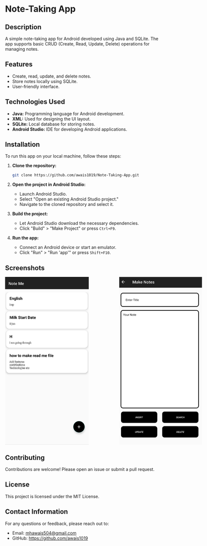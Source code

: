 # Note-Taking App

## Description
A simple note-taking app for Android developed using Java and SQLite. The app supports basic CRUD (Create, Read, Update, Delete) operations for managing notes.

## Features
- Create, read, update, and delete notes.
- Store notes locally using SQLite.
- User-friendly interface.

## Technologies Used
- **Java:** Programming language for Android development.
- **XML:** Used for designing the UI layout.
- **SQLite:** Local database for storing notes.
- **Android Studio:** IDE for developing Android applications.

## Installation
To run this app on your local machine, follow these steps:

1. **Clone the repository:**
    ```sh
    git clone https://github.com/awais1019/Note-Taking-App.git
    ```
    
2. **Open the project in Android Studio:**
    - Launch Android Studio.
    - Select "Open an existing Android Studio project."
    - Navigate to the cloned repository and select it.
    
3. **Build the project:**
    - Let Android Studio download the necessary dependencies.
    - Click "Build" > "Make Project" or press `Ctrl+F9`.
    
4. **Run the app:**
    - Connect an Android device or start an emulator.
    - Click "Run" > "Run 'app'" or press `Shift+F10`.

## Screenshots

<div style="display: flex;">
  <img src="Screenshots/HomePage.jpg" alt="Home Screen" width="300" height="550" style="margin-right: 100px;"/>
  <img src="Screenshots/CurdPage.jpg" alt="Curd Screen" width="300" height="550"/>
</div>



## Contributing
Contributions are welcome! Please open an issue or submit a pull request.

## License
This project is licensed under the MIT License.

## Contact Information
For any questions or feedback, please reach out to:
- Email: mhawais504@gmail.com
- GitHub: https://github.com/awais1019
